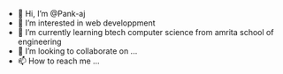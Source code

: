 - 👋 Hi, I’m @Pank-aj
- 👀 I’m interested in web developpment 
- 🌱 I’m currently learning btech computer science from amrita school of engineering
- 💞️ I’m looking to collaborate on ...
- 📫 How to reach me ...

<!---
Pank-aj/Pank-aj is a ✨ special ✨ repository because its `README.md` (this file) appears on your GitHub profile.
You can click the Preview link to take a look at your changes.
--->
